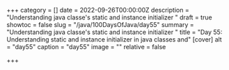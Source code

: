 +++
category = []
date = 2022-09-26T00:00:00Z
description = "Understanding java classe's static and instance initializer "
draft = true
showtoc = false
slug = "/java/100DaysOfJava/day55"
summary = "Understanding java classe's static and instance initializer "
title = "Day 55: Understanding static and instance initializer in java classes and"
[cover]
alt = "day55"
caption = "day55"
image = ""
relative = false

+++
